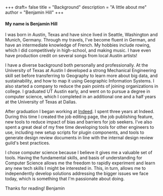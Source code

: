 +++
draft= false
title = "Background"
description = "A little about me"
author = "Benjamin Hill"
+++
#### My name is Benjamin Hill

I was born in Austin, Texas and have since lived in Seattle, Washington and Munich, Germany. Through my travels, I've become fluent in German, and have an intermediate knowledge of French. My hobbies include rowing, which I did competitively in high-school, and making music. I have even have production credit on several songs from local Austin artists!

I have a diverse background both personally and professionally. At the University of Texas at Austin I developed a strong Mechanical Engineering skill set before transferring to Geography to learn more about big data, and sustainability, and how to map it using Geographic Information Systems. I also started a company to reduce the pain points of joining organizations in college. I graduated UT Austin early, and went on to pursue a degree in computer science, which I completed in an additional one and a half years at the University of Texas at Dallas.

After graduation I began working at [Indeed](https://www.indeed.com). I spent three years at Indeed. During this time I created the job editing page, the job publishing feature, new tools to reduce impact of bias and barriers for job seekers. I've also spent a great deal of my free time developing tools for other engineers to use, including new setup scripts for plugin components, and tools to generate design review documents in line with the internal design review guild's best practices.

I chose computer science because I believe it gives me a valuable set of tools. Having the fundamental skills, and basis of understanding for Computer Science allows me the freedom to rapidly experiment and learn any new tech skills I might be interested in. This, in turn, allows me to independently develop solutions addressing the bigger issues we face today, which is something that I'm passionate about doing.

Thanks for reading!
Benjamin